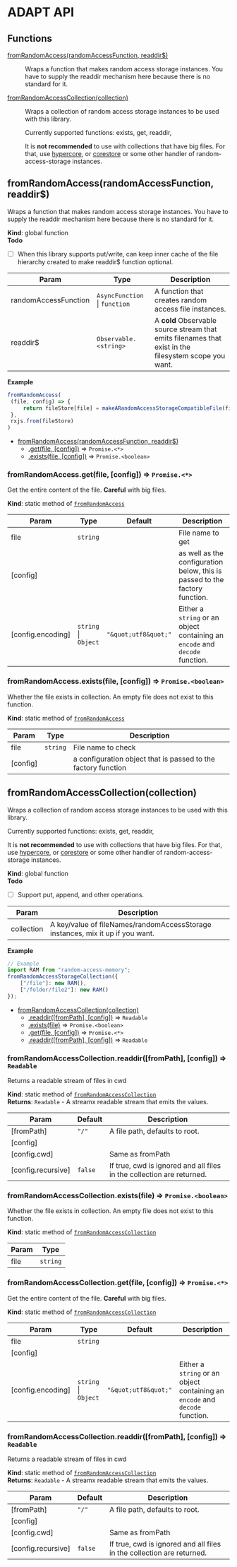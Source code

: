 
# ADAPT API

## Functions

<dl>
<dt><a href="#fromRandomAccess">fromRandomAccess(randomAccessFunction, readdir$)</a></dt>
<dd><p>Wraps a function that makes random access storage instances. You have to supply the readdir mechanism here because
there is no standard for it.</p>
</dd>
<dt><a href="#fromRandomAccessCollection">fromRandomAccessCollection(collection)</a></dt>
<dd><p>Wraps a collection of random access storage instances to be used with this library.</p>
<p>Currently supported functions: exists, get, readdir,</p>
<p>It is <strong>not recommended</strong> to use with collections that have big files. For that, use
<a href="https://docs.holepunch.to/building-blocks/hypercore">hypercore</a>, or
<a href="https://docs.holepunch.to/helpers/corestore">corestore</a> or some other handler
of random-access-storage instances.</p>
</dd>
</dl>

<a name="fromRandomAccess"></a>

## fromRandomAccess(randomAccessFunction, readdir$)
Wraps a function that makes random access storage instances. You have to supply the readdir mechanism here because
there is no standard for it.

**Kind**: global function  
**Todo**

- [ ] When this library supports put/write, can keep inner cache of the file hierarchy created to make readdir$
      function optional.


| Param | Type | Description |
| --- | --- | --- |
| randomAccessFunction | <code>AsyncFunction</code> \| <code>function</code> | A function that creates random access file instances. |
| readdir$ | <code>Observable.&lt;string&gt;</code> | A **cold** Observable source stream that emits filenames that exist in the filesystem scope you want. |

**Example**  
```js
fromRandomAccess(
 (file, config) => {
     return fileStore[file] = makeARandomAccessStorageCompatibleFile(file, config);
 },
 rxjs.from(fileStore)
)
```

* [fromRandomAccess(randomAccessFunction, readdir$)](#fromRandomAccess)
    * [.get(file, [config])](#fromRandomAccess.get) ⇒ <code>Promise.&lt;\*&gt;</code>
    * [.exists(file, [config])](#fromRandomAccess.exists) ⇒ <code>Promise.&lt;boolean&gt;</code>

<a name="fromRandomAccess.get"></a>

### fromRandomAccess.get(file, [config]) ⇒ <code>Promise.&lt;\*&gt;</code>
Get the entire content of the file. **Careful** with big files.

**Kind**: static method of [<code>fromRandomAccess</code>](#fromRandomAccess)  

| Param | Type | Default | Description |
| --- | --- | --- | --- |
| file | <code>string</code> |  | File name to get |
| [config] |  |  | as well as the configuration below, this is passed to the factory function. |
| [config.encoding] | <code>string</code> \| <code>Object</code> | <code>&quot;\&quot;utf8\&quot;&quot;</code> | Either a `string` or an object containing an `encode` and `decode` function. |

<a name="fromRandomAccess.exists"></a>

### fromRandomAccess.exists(file, [config]) ⇒ <code>Promise.&lt;boolean&gt;</code>
Whether the file exists in collection. An empty file does not exist to this function.

**Kind**: static method of [<code>fromRandomAccess</code>](#fromRandomAccess)  

| Param | Type | Description |
| --- | --- | --- |
| file | <code>string</code> | File name to check |
| [config] |  | a configuration object that is passed to the factory function |

<a name="fromRandomAccessCollection"></a>

## fromRandomAccessCollection(collection)
Wraps a collection of random access storage instances to be used with this library.

Currently supported functions: exists, get, readdir,

It is **not recommended** to use with collections that have big files. For that, use
[hypercore](https://docs.holepunch.to/building-blocks/hypercore), or
[corestore](https://docs.holepunch.to/helpers/corestore) or some other handler
of random-access-storage instances.

**Kind**: global function  
**Todo**

- [ ] Support put, append, and other operations.


| Param | Description |
| --- | --- |
| collection | A key/value of fileNames/randomAccessStorage instances, mix it up if you want. |

**Example**  
```js
// Example
import RAM from "random-access-memory";
fromRandomAccessStorageCollection({
    ["/file"]: new RAM(),
    ["/folder/file2"]: new RAM()
});
```

* [fromRandomAccessCollection(collection)](#fromRandomAccessCollection)
    * [.readdir([fromPath], [config])](#fromRandomAccessCollection.readdir) ⇒ <code>Readable</code>
    * [.exists(file)](#fromRandomAccessCollection.exists) ⇒ <code>Promise.&lt;boolean&gt;</code>
    * [.get(file, [config])](#fromRandomAccessCollection.get) ⇒ <code>Promise.&lt;\*&gt;</code>
    * [.readdir([fromPath], [config])](#fromRandomAccessCollection.readdir) ⇒ <code>Readable</code>

<a name="fromRandomAccessCollection.readdir"></a>

### fromRandomAccessCollection.readdir([fromPath], [config]) ⇒ <code>Readable</code>
Returns a readable stream of files in cwd

**Kind**: static method of [<code>fromRandomAccessCollection</code>](#fromRandomAccessCollection)  
**Returns**: <code>Readable</code> - A streamx readable stream that emits the values.  

| Param | Default | Description |
| --- | --- | --- |
| [fromPath] | <code>&quot;/&quot;</code> | A file path, defaults to root. |
| [config] |  |  |
| [config.cwd] |  | Same as fromPath |
| [config.recursive] | <code>false</code> | If true, cwd is ignored and all files in the collection are returned. |

<a name="fromRandomAccessCollection.exists"></a>

### fromRandomAccessCollection.exists(file) ⇒ <code>Promise.&lt;boolean&gt;</code>
Whether the file exists in collection. An empty file does not exist to this function.

**Kind**: static method of [<code>fromRandomAccessCollection</code>](#fromRandomAccessCollection)  

| Param | Type |
| --- | --- |
| file | <code>string</code> | 

<a name="fromRandomAccessCollection.get"></a>

### fromRandomAccessCollection.get(file, [config]) ⇒ <code>Promise.&lt;\*&gt;</code>
Get the entire content of the file. **Careful** with big files.

**Kind**: static method of [<code>fromRandomAccessCollection</code>](#fromRandomAccessCollection)  

| Param | Type | Default | Description |
| --- | --- | --- | --- |
| file | <code>string</code> |  |  |
| [config] |  |  |  |
| [config.encoding] | <code>string</code> \| <code>Object</code> | <code>&quot;\&quot;utf8\&quot;&quot;</code> | Either a `string` or an object containing an `encode` and `decode` function. |

<a name="fromRandomAccessCollection.readdir"></a>

### fromRandomAccessCollection.readdir([fromPath], [config]) ⇒ <code>Readable</code>
Returns a readable stream of files in cwd

**Kind**: static method of [<code>fromRandomAccessCollection</code>](#fromRandomAccessCollection)  
**Returns**: <code>Readable</code> - A streamx readable stream that emits the values.  

| Param | Default | Description |
| --- | --- | --- |
| [fromPath] | <code>&quot;/&quot;</code> | A file path, defaults to root. |
| [config] |  |  |
| [config.cwd] |  | Same as fromPath |
| [config.recursive] | <code>false</code> | If true, cwd is ignored and all files in the collection are returned. |

